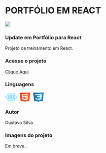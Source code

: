 <h1> PORTFÓLIO EM REACT </h1>

<img src="https://img.shields.io/badge/STATUS%20-Em%20contru%C3%A7%C3%A3o-yellow"/>

<h3>Update em Portfólio para React</h3>
<p>Projeto de treinamento em React.</p>

<h3>Acesse o projeto</h3><a href="https://gustavocrs.github.io/portfolio-react/">Clique Aqui</a> 

<div><p><h3>Linguagens</h3></p>

<img align="center" alt="React" height="30" width="40" src="https://raw.githubusercontent.com/devicons/devicon/master/icons/react/react-original.svg">
<img align="center" alt="HTML" height="30" width="40" src="https://raw.githubusercontent.com/devicons/devicon/master/icons/html5/html5-original.svg">
<img align="center" alt="CSS" height="30" width="40" src="https://raw.githubusercontent.com/devicons/devicon/master/icons/css3/css3-original.svg">

</div>

<p><h3>Autor</h3> Gustavo Silva </p>

<h3>Imagens do projeto</h3>
<p> Em breve.. </p>